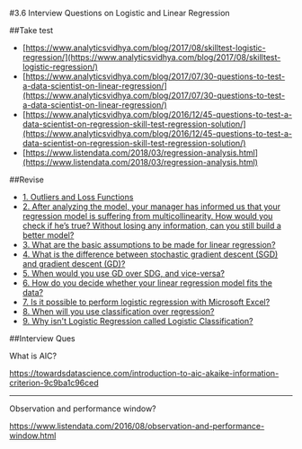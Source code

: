 #3.6 Interview Questions on Logistic and Linear Regression

##Take test

* [https://www.analyticsvidhya.com/blog/2017/08/skilltest-logistic-regression/](https://www.analyticsvidhya.com/blog/2017/08/skilltest-logistic-regression/)
* [https://www.analyticsvidhya.com/blog/2017/07/30-questions-to-test-a-data-scientist-on-linear-regression/](https://www.analyticsvidhya.com/blog/2017/07/30-questions-to-test-a-data-scientist-on-linear-regression/)
* [https://www.analyticsvidhya.com/blog/2016/12/45-questions-to-test-a-data-scientist-on-regression-skill-test-regression-solution/](https://www.analyticsvidhya.com/blog/2016/12/45-questions-to-test-a-data-scientist-on-regression-skill-test-regression-solution/)
* [https://www.listendata.com/2018/03/regression-analysis.html](https://www.listendata.com/2018/03/regression-analysis.html)

##Revise
- [1. Outliers and Loss Functions](https://youtu.be/jiOBCCZCtug)
- [2. After analyzing the model, your manager has informed us that your regression model is suffering from multicollinearity. How would you check if he’s true? Without losing any information, can you still build a better model?](https://google-interview-hacks.blogspot.in/2017/04/after-analyzing-model-your-manager-has.html)
- [3. What are the basic assumptions to be made for linear regression?](https://www.appliedaicourse.com/course/applied-ai-course-online/lessons/geometric-intuition-1-2-copy-8/)
- [4. What is the difference between stochastic gradient descent (SGD) and gradient descent (GD)?](https://stats.stackexchange.com/questions/317675/gradient-descent-gd-vs-stochastic-gradient-descent-sgd)
- [5. When would you use GD over SDG, and vice-versa?](https://elitedatascience.com/machine-learning-interview-questions-answers)
- [6. How do you decide whether your linear regression model fits the data?](https://www.researchgate.net/post/What_statistical_test_is_required_to_assess_goodness_of_fit_of_a_linear_or_nonlinear_regression_equation)
- [7. Is it possible to perform logistic regression with Microsoft Excel?](https://www.youtube.com/watch?v=EKRjDurXau0)
- [8. When will you use classification over regression?](https://www.quora.com/When-will-you-use-classification-over-regression)
- [9. Why isn't Logistic Regression called Logistic Classification?](https://stats.stackexchange.com/questions/127042/why-isnt-logistic-regression-called-logistic-classification/127044)


##Interview Ques

What is AIC?

https://towardsdatascience.com/introduction-to-aic-akaike-information-criterion-9c9ba1c96ced

---


Observation and performance window?

https://www.listendata.com/2016/08/observation-and-performance-window.html

